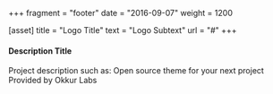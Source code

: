 +++
fragment = "footer"
date = "2016-09-07"
weight = 1200

[asset]
  title = "Logo Title"
  text = "Logo Subtext"
  url = "#"
+++

#### Description Title

Project description such as:
Open source theme for your next project
Provided by Okkur Labs
